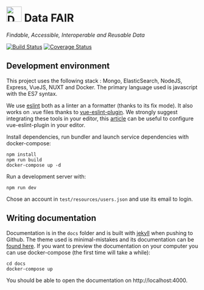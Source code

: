 # <img alt="Data FAIR logo" src="https://cdn.rawgit.com/koumoul-dev/data-fair/master/public/assets/logo.svg" width="40"> Data FAIR

*Findable, Accessible, Interoperable and Reusable Data*

[![Build Status](https://travis-ci.org/koumoul-dev/data-fair.svg?branch=master)](https://travis-ci.org/koumoul-dev/data-fair)
[![Coverage Status](https://coveralls.io/repos/github/koumoul-dev/data-fair/badge.svg?branch=master)](https://coveralls.io/github/koumoul-dev/data-fair?branch=master)

## Development environment

This project uses the following stack : Mongo, ElasticSearch, NodeJS, Express, VueJS, NUXT and Docker. The primary language used is javascript with the ES7 syntax.

We use [eslint]() both as a linter an a formatter (thanks to its fix mode). It also works on .vue files thanks to [vue-eslint-plugin](https://github.com/vuejs/eslint-plugin-vue). We strongly suggest integrating these tools in your editor, this [article](https://alligator.io/vuejs/vue-eslint-plugin/) can be useful to configure vue-eslint-plugin in your editor.

Install dependencies, run bundler and launch service dependencies with docker-compose:

    npm install
    npm run build
    docker-compose up -d

Run a development server with:

    npm run dev

Chose an account in `test/resources/users.json` and use its email to login.

## Writing documentation

Documentation is in the `docs` folder and is built with [jekyll](https://jekyllrb.com/) when pushing to Github. The theme used is minimal-mistakes and its documentation can be [found here](https://mmistakes.github.io/minimal-mistakes/). If you want to preview the documentation on your computer you can use docker-compose (the first time will take a while):

    cd docs
    docker-compose up

You should be able to open the documentation on http://localhost:4000.
